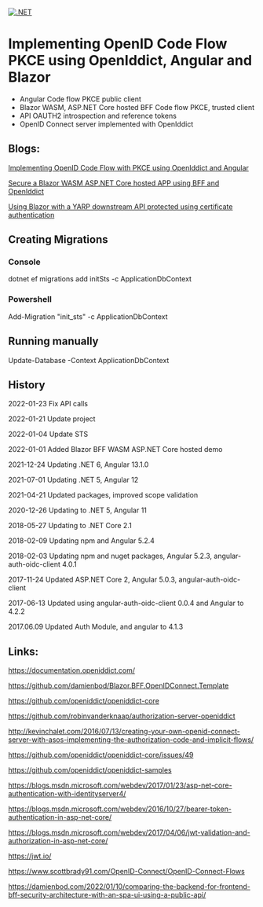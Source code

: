 [![.NET](https://github.com/damienbod/AspNetCoreOpeniddict/actions/workflows/dotnet.yml/badge.svg)](https://github.com/damienbod/AspNetCoreOpeniddict/actions/workflows/dotnet.yml)

# Implementing OpenID Code Flow PKCE using OpenIddict, Angular and Blazor

- Angular Code flow PKCE public client
- Blazor WASM, ASP.NET Core hosted BFF Code flow PKCE, trusted client
- API OAUTH2 introspection and reference tokens
- OpenID Connect server implemented with OpenIddict

## Blogs: 

[Implementing OpenID Code Flow with PKCE using OpenIddict and Angular](https://damienbod.com/2017/04/11/implementing-openid-implicit-flow-using-openiddict-and-angular/)

[Secure a Blazor WASM ASP.NET Core hosted APP using BFF and OpenIddict](https://damienbod.com/2022/01/03/secure-a-blazor-wasm-asp-net-core-hosted-app-using-bff-and-openiddict/)

[Using Blazor with a YARP downstream API protected using certificate authentication](https://damienbod.com)

## Creating Migrations

### Console

dotnet ef migrations add initSts -c ApplicationDbContext

### Powershell

Add-Migration "init_sts" -c ApplicationDbContext  

## Running manually

Update-Database -Context ApplicationDbContext

## History

2022-01-23 Fix API calls

2022-01-21 Update project

2022-01-04 Update STS 

2022-01-01 Added Blazor BFF WASM ASP.NET Core hosted demo

2021-12-24 Updating .NET 6, Angular 13.1.0

2021-07-01 Updating .NET 5, Angular 12

2021-04-21 Updated packages, improved scope validation

2020-12-26 Updating to .NET 5, Angular 11

2018-05-27 Updating to .NET Core 2.1

2018-02-09 Updating npm and Angular 5.2.4

2018-02-03 Updating npm and nuget packages, Angular 5.2.3, angular-auth-oidc-client 4.0.1

2017-11-24 Updated ASP.NET Core 2, Angular 5.0.3, angular-auth-oidc-client

2017-06-13 Updated using angular-auth-oidc-client 0.0.4 and Angular to 4.2.2

2017.06.09 Updated Auth Module, and angular to 4.1.3

## Links:

https://documentation.openiddict.com/

https://github.com/damienbod/Blazor.BFF.OpenIDConnect.Template

https://github.com/openiddict/openiddict-core

https://github.com/robinvanderknaap/authorization-server-openiddict

http://kevinchalet.com/2016/07/13/creating-your-own-openid-connect-server-with-asos-implementing-the-authorization-code-and-implicit-flows/

https://github.com/openiddict/openiddict-core/issues/49

https://github.com/openiddict/openiddict-samples

https://blogs.msdn.microsoft.com/webdev/2017/01/23/asp-net-core-authentication-with-identityserver4/

https://blogs.msdn.microsoft.com/webdev/2016/10/27/bearer-token-authentication-in-asp-net-core/

https://blogs.msdn.microsoft.com/webdev/2017/04/06/jwt-validation-and-authorization-in-asp-net-core/

https://jwt.io/

https://www.scottbrady91.com/OpenID-Connect/OpenID-Connect-Flows

https://damienbod.com/2022/01/10/comparing-the-backend-for-frontend-bff-security-architecture-with-an-spa-ui-using-a-public-api/